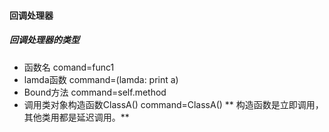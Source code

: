 #### 回调处理器




##### 回调处理器的类型
- 函数名
  comand=func1
- lamda函数
  command=(lamda: print a)
- Bound方法
  command=self.method
- 调用类对象构造函数ClassA()
  command=ClassA()
  ** 构造函数是立即调用，其他类用都是延迟调用。**
